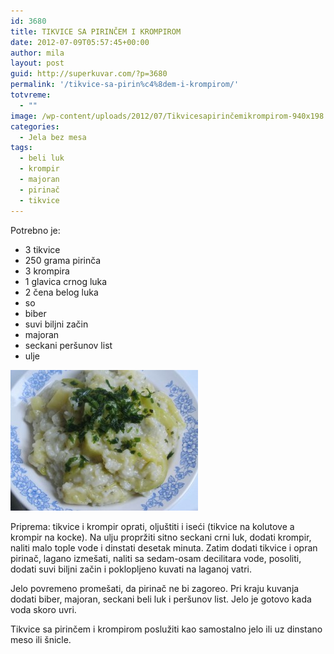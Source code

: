 ```yaml
---
id: 3680
title: TIKVICE SA PIRINČEM I KROMPIROM
date: 2012-07-09T05:57:45+00:00
author: mila
layout: post
guid: http://superkuvar.com/?p=3680
permalink: '/tikvice-sa-pirin%c4%8dem-i-krompirom/'
totvreme:
  - ""
image: /wp-content/uploads/2012/07/Tikvicesapirinčemikrompirom-940x198.jpg
categories:
  - Jela bez mesa
tags:
  - beli luk
  - krompir
  - majoran
  - pirinač
  - tikvice
---
```

Potrebno je:

  * 3 tikvice
  * 250 grama pirinča
  * 3 krompira
  * 1 glavica crnog luka
  * 2 čena belog luka
  * so
  * biber
  * suvi biljni začin
  * majoran
  * seckani peršunov list
  * ulje

<img class="alignnone size-medium wp-image-3681" title="Tikvicesapirinčemikrompirom" src="/wp-content/uploads/2012/07/Tikvicesapirin%C4%8Demikrompirom-300x225.jpg" alt="" width="300" height="225" /> 

Priprema: tikvice i krompir oprati, oljuštiti i iseći (tikvice na kolutove a krompir na kocke). Na ulju propržiti sitno seckani crni luk, dodati krompir, naliti malo tople vode i dinstati desetak minuta. Zatim dodati tikvice i opran pirinač, lagano izmešati, naliti sa sedam-osam decilitara vode, posoliti, dodati suvi biljni začin i poklopljeno kuvati na laganoj vatri.

Jelo povremeno promešati, da pirinač ne bi zagoreo. Pri kraju kuvanja dodati biber, majoran, seckani beli luk i peršunov list. Jelo je gotovo kada voda skoro uvri.

Tikvice sa pirinčem i krompirom poslužiti kao samostalno jelo ili uz dinstano meso ili šnicle.